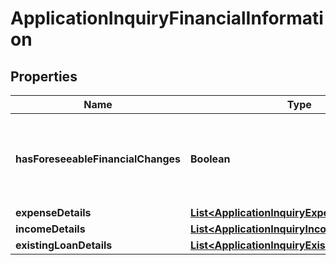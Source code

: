 # ApplicationInquiryFinancialInformation

## Properties
Name | Type | Description | Notes
------------ | ------------- | ------------- | -------------
**hasForeseeableFinancialChanges** | **Boolean** | Indicates whether any foreseeable changes in customer&#x27;s financial circumstances. |  [optional]
**expenseDetails** | [**List&lt;ApplicationInquiryExpenseDetails&gt;**](ApplicationInquiryExpenseDetails.md) |  |  [optional]
**incomeDetails** | [**List&lt;ApplicationInquiryIncomeDetails&gt;**](ApplicationInquiryIncomeDetails.md) |  |  [optional]
**existingLoanDetails** | [**List&lt;ApplicationInquiryExistingLoanDetails&gt;**](ApplicationInquiryExistingLoanDetails.md) |  |  [optional]
